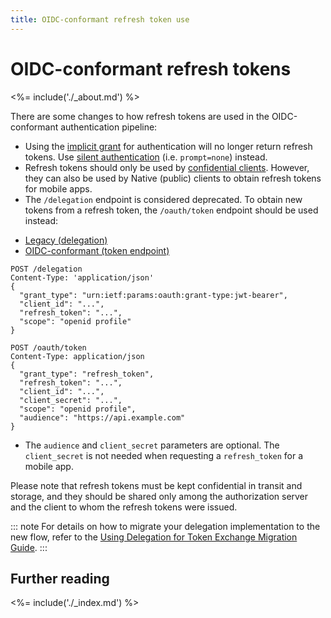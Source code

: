 ```yaml
---
title: OIDC-conformant refresh token use
---
```


# OIDC-conformant refresh tokens

<%= include('./_about.md') %>

There are some changes to how refresh tokens are used in the OIDC-conformant authentication pipeline:

* Using the [implicit grant](/api-auth/tutorials/adoption/implicit) for authentication will no longer return refresh tokens.
  Use [silent authentication](/api-auth/tutorials/silent-authentication) (i.e. `prompt=none`) instead.
* Refresh tokens should only be used by [confidential clients](/clients/client-types#confidential-clients). However, they can also be used by Native (public) clients to obtain refresh tokens for mobile apps. 
* The `/delegation` endpoint is considered deprecated. To obtain new tokens from a refresh token, the `/oauth/token` endpoint should be used instead:

<div class="code-picker">
  <div class="languages-bar">
    <ul>
      <li><a href="#refresh-legacy" data-toggle="tab">Legacy (delegation)</a></li>
      <li><a href="#refresh-oidc" data-toggle="tab">OIDC-conformant (token endpoint)</a></li>
    </ul>
  </div>
  <div class="tab-content">
    <div id="refresh-legacy" class="tab-pane active">
      <pre class="text hljs"><code>POST /delegation
Content-Type: 'application/json'
{
  "grant_type": "urn:ietf:params:oauth:grant-type:jwt-bearer",
  "client_id": "...",
  "refresh_token": "...",
  "scope": "openid profile"
}
</code></pre>
   </div>
    <div id="refresh-oidc" class="tab-pane">
      <pre class="text hljs"><code>POST /oauth/token
Content-Type: application/json
{
  "grant_type": "refresh_token",
  "refresh_token": "...",
  "client_id": "...",
  "client_secret": "...",
  "scope": "openid profile",
  "audience": "https://api.example.com"
}
</code></pre>
<ul><li>The <code>audience</code> and <code>client_secret</code> parameters are optional. The <code>client_secret</code> is not needed when requesting a <code>refresh_token</code> for a mobile app.</li></ul>
   </div>
  </div>
</div>

Please note that refresh tokens must be kept confidential in transit and storage, and they should be shared only among the authorization server and the client to whom the refresh tokens were issued.

::: note
For details on how to migrate your delegation implementation to the new flow, refer to the [Using Delegation for Token Exchange Migration Guide](/legacy/migration-guides/delegation-for-token-exchange).
:::

## Further reading

<%= include('./_index.md') %>
